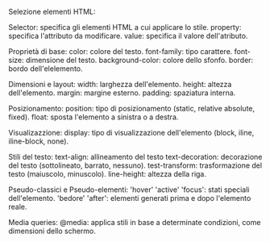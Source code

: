 Selezione elementi HTML:

Selector: specifica gli elementi HTML a cui applicare lo stile.
property: specifica l'attributo da modificare.
value: specifica il valore dell'atributo.

Proprietà di base:
color: colore del testo.
font-family: tipo carattere.
font-size: dimensione del testo.
background-color: colore dello sfonfo.
border: bordo dell'elelemento.

Dimensioni e layout:
width: larghezza dell'elemento.
height: altezza dell'elemento.
margin: margine esterno.
padding: spaziatura interna.

Posizionamento:
position: tipo di posizionamento (static, relative absolute, fixed).
float: sposta l'elemento a sinistra o a destra.

Visualizazzione:
display: tipo di visualizzazione dell'elemento (block, iline, iline-block, none).

Stili del testo:
text-align: allineamento del testo
text-decoration: decorazione del testo (sottolineato, barrato, nessuno).
test-transform: trasformazione del testo (maiuscolo, minuscolo).
line-height: altezza della riga.

Pseudo-classici e Pseudo-elementi:
'hover' 'active' 'focus': stati speciali dell'elemento.
'bedore' 'after': elementi generati prima e dopo l'elemento reale.

Media queries:
@media: applica stili in base a determinate condizioni, come dimensioni dello schermo.
